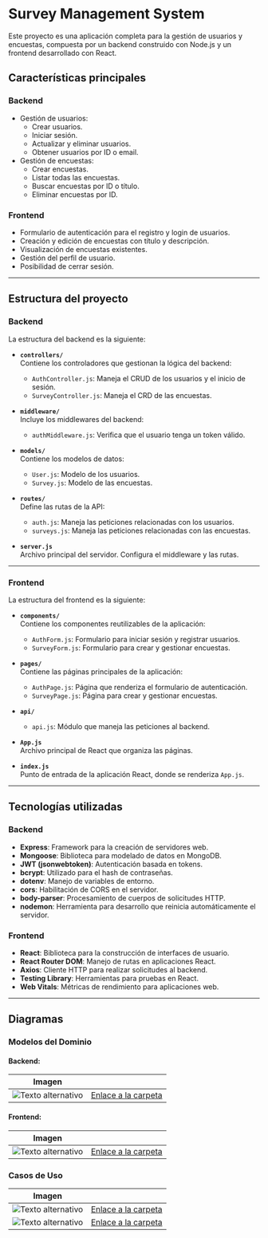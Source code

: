 # Survey Management System

Este proyecto es una aplicación completa para la gestión de usuarios y encuestas, compuesta por un backend construido con Node.js y un frontend desarrollado con React.  

## Características principales

### Backend
- Gestión de usuarios:
  - Crear usuarios.
  - Iniciar sesión.
  - Actualizar y eliminar usuarios.
  - Obtener usuarios por ID o email.
- Gestión de encuestas:
  - Crear encuestas.
  - Listar todas las encuestas.
  - Buscar encuestas por ID o título.
  - Eliminar encuestas por ID.

### Frontend
- Formulario de autenticación para el registro y login de usuarios.
- Creación y edición de encuestas con título y descripción.
- Visualización de encuestas existentes.
- Gestión del perfil de usuario.
- Posibilidad de cerrar sesión.

---

## Estructura del proyecto

### Backend
La estructura del backend es la siguiente:

- **`controllers/`**  
  Contiene los controladores que gestionan la lógica del backend:  
  - `AuthController.js`: Maneja el CRUD de los usuarios y el inicio de sesión.  
  - `SurveyController.js`: Maneja el CRD de las encuestas.  

- **`middleware/`**  
  Incluye los middlewares del backend:  
  - `authMiddleware.js`: Verifica que el usuario tenga un token válido.  

- **`models/`**  
  Contiene los modelos de datos:  
  - `User.js`: Modelo de los usuarios.  
  - `Survey.js`: Modelo de las encuestas.  

- **`routes/`**  
  Define las rutas de la API:  
  - `auth.js`: Maneja las peticiones relacionadas con los usuarios.  
  - `surveys.js`: Maneja las peticiones relacionadas con las encuestas.  

- **`server.js`**  
  Archivo principal del servidor. Configura el middleware y las rutas.  

---

### Frontend
La estructura del frontend es la siguiente:

- **`components/`**  
  Contiene los componentes reutilizables de la aplicación:  
  - `AuthForm.js`: Formulario para iniciar sesión y registrar usuarios.  
  - `SurveyForm.js`: Formulario para crear y gestionar encuestas.  

- **`pages/`**  
  Contiene las páginas principales de la aplicación:  
  - `AuthPage.js`: Página que renderiza el formulario de autenticación.  
  - `SurveyPage.js`: Página para crear y gestionar encuestas.  

- **`api/`**  
  - `api.js`: Módulo que maneja las peticiones al backend.  

- **`App.js`**  
  Archivo principal de React que organiza las páginas.  

- **`index.js`**  
  Punto de entrada de la aplicación React, donde se renderiza `App.js`.


---

## Tecnologías utilizadas

### Backend
- **Express**: Framework para la creación de servidores web.
- **Mongoose**: Biblioteca para modelado de datos en MongoDB.
- **JWT (jsonwebtoken)**: Autenticación basada en tokens.
- **bcrypt**: Utilizado para el hash de contraseñas.
- **dotenv**: Manejo de variables de entorno.
- **cors**: Habilitación de CORS en el servidor.
- **body-parser**: Procesamiento de cuerpos de solicitudes HTTP.
- **nodemon**: Herramienta para desarrollo que reinicia automáticamente el servidor.

### Frontend
- **React**: Biblioteca para la construcción de interfaces de usuario.
- **React Router DOM**: Manejo de rutas en aplicaciones React.
- **Axios**: Cliente HTTP para realizar solicitudes al backend.
- **Testing Library**: Herramientas para pruebas en React.
- **Web Vitals**: Métricas de rendimiento para aplicaciones web.


---
## Diagramas

### Modelos del Dominio
#### Backend:

| Imagen                                     |                                 |
| ------------------------------------------ | -------------------------------------- |
| ![Texto alternativo](diagrams/SVG/backendDiagram.svg) | [Enlace a la carpeta](diagrams/backendDiagram.plantuml) |

#### Frontend:
| Imagen                                     |                                 |
| ------------------------------------------ | -------------------------------------- |
| ![Texto alternativo](diagrams/SVG/frontendDiagram.svg) | [Enlace a la carpeta](diagrams/frontendDiagram.plantuml) |

### Casos de Uso
| Imagen                                     |                                 |
| ------------------------------------------ | -------------------------------------- |
| ![Texto alternativo](diagrams/SVG/UserManagementUCs.svg) | [Enlace a la carpeta](diagrams/UserManagementUCs.plantuml) |
| ![Texto alternativo](diagrams/SVG/SurveyManagementUcs.svg) | [Enlace a la carpeta](diagrams/SurveyManagementUcs.plantuml) |


